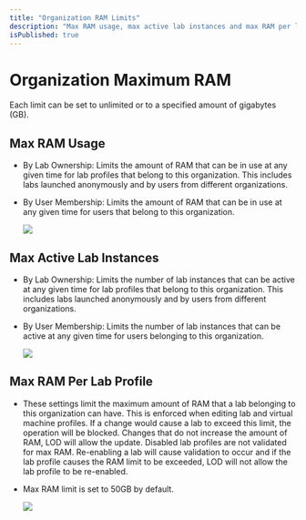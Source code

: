 ```yaml
---
title: "Organization RAM Limits"
description: "Max RAM usage, max active lab instances and max RAM per lab profile."
isPublished: true
---
```


# Organization Maximum RAM

Each limit can be set to unlimited or to a specified amount of gigabytes (GB).

## Max RAM Usage

- By Lab Ownership: Limits the amount of RAM that can be in use at any given time for lab profiles that belong to this organization. This includes labs launched anonymously and by users from different organizations. 

- By User Membership: Limits the amount of RAM that can be in use at any given time for users that belong to this organization. 

    ![](images/max-ram-usage.png)

## Max Active Lab Instances

- By Lab Ownership: Limits the number of lab instances that can be active at any given time for lab profiles that belong to this organization. This includes labs launched anonymously and by users from different organizations. 

- By User Membership: Limits the number of lab instances that can be active at any given time for users belonging to this organization.

    ![](images/max-lab-instances.png)

## Max RAM Per Lab Profile

- These settings limit the maximum amount of RAM that a lab belonging to this organization can have. This is enforced when editing lab and virtual machine profiles. If a change would cause a lab to exceed this limit, the operation will be blocked. Changes that do not increase the amount of RAM, LOD will allow the update. Disabled lab profiles are not validated for max RAM. Re-enabling a lab will cause validation to occur and if the lab profile causes the RAM limit to be exceeded, LOD will not allow the lab profile to be re-enabled.

- Max RAM limit is set to 50GB by default.

    ![](images/max-ram-per-lab-profile.png)
